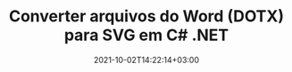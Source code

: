 ---
############################# Static ############################
layout: "autogen-gist"
date: 2021-10-02T14:22:14+03:00
draft: false
path: "pt/total/net/conversion/dotx-to-svg/"
other_out_formats: "PDF DOC DOCX DOCM DOT DOTX DOTM TXT RTF HTML HTM MHTML MHT XLS XLSX XLSM XLSB XLT XLTX XLTM XLAM CSV TSV DIF SXC FODS PPT PPTX PPS PPSX PPSM POT POTX PPTM POTM ODT OTT OTP ODP ODS EMZ WMZ SVG SVGZ XPS TEX DCM WMF EMF BMP PNG GIF JPEG TIFF ICO WEBP JP2 TGA PSB PSD EPUB MD FODP JPG"
ad_headline: "Converter DOTX para SVG | .NET"
ad_description: "A solução mais precisa de conversão de documentos DOTX para SVG para seus aplicativos .NET."

############################# Head ############################
head_title: "Converter DOTX para SVG em C# ASP.NET | Conversão de Documentos .NET Word"
head_description: "API de conversão de documentos de processamento de texto .NET. Converta DOTX para SVG e mais de 100 outras imagens e formatos de arquivo em aplicativos .NET (C#, VB.NET, ASP.NET e .NET Core). Exiba o documento SVG convertido como visualizador de HTML."

############################# Header ############################
title: "Converter arquivos do Word (DOTX) para SVG em C# .NET"
description: "Converta programaticamente DOTX (arquivos do Word) para SVG em aplicativos C# VB.NET e ASP.NET usando recursos flexíveis de conversão de documentos que permitem personalizar a aparência do documento resultante. Converta todos os formatos populares de documentos de processamento de texto para planilhas do Excel, apresentações do PowerPoint, PDF, Photoshop, eBook, web e formatos de arquivo de imagem. A API de conversão .NET nativa oferece várias opções de conversão de documentos para converter todo o documento ou escolher páginas específicas do arquivo de documento de origem com base nos números de página ou intervalos de página seletivos e converter facilmente para um formato de documento compatível."

############################# SubMenu ############################
submenu:
    enable: false

############################# Content ############################
content:
    enable: true
    block:
    - title_left: "Como converter DOTX para SVG em C# .NET"
      content_left: |
          Siga estes passos simples para conversão de DOTX para SVG em .NET. Visualize o documento SVG convertido como está ou renderize e exiba como HTML sem usar nenhum software externo.

          -   Crie um objeto **Converter** para converter um documento DOTX
          -   Defina as opções de conversão para o formato SVG
          -   Chame o método **Convert** da instância de classe **Converter** para conversão em SVG
          -   Definir opções para visualizador de HTML
          -   Crie o objeto **Viewer** para visualizar o SVG convertido como HTML
          
      title_right: "Instruções de download e instalação"
      content_right: |
          Você precisa dos namespaces `GroupDocs.Conversion` e `GroupDocs.Viewer` para converter formatos de arquivo de palavras em uma ampla variedade de imagens e tipos de documentos, como PDF, Microsoft Office (Word, Excel, PowerPoint, Project, Outlook), OpenDocument, HTML e diagramas CAD. Explore outras [APIs .NET para documentos do Office](https://products.conholdate.com/total/net/) oferecidas pela Conholdate.Total.
          
          Obtenha os respectivos arquivos de montagem do [Transferências](https://downloads.conholdate.com/total/net) ou busque o pacote inteiro do [Nuget](https://www.nuget.org/packages/Conholdate.Total/) para adicionar `Conholdate.Total para .NET` diretamente em seu espaço de trabalho.
          
      gisthash: "4f311c07ae9ee691b8afb7960aa6c806"
      gistfile: "word-to-pdf-conversion.cs"

    - title_left: "Adicionar marca d'água de texto ou imagem ao SVG em C #"
      content_left: |
          Converta documentos com precisão (DOTX para SVG) exatamente como o arquivo original e aplique marcas d'água de texto ou imagem às páginas do documento convertido usando C# .NET.

          -   Crie um objeto **Converter** para converter um documento DOTX
          -   Crie uma nova instância da classe **WatermarkOptions**
          -   Especifique as propriedades da marca d'água (cor, largura, texto, imagem etc.)
          -   Instanciar a classe **ConvertOptions** adequada
          -   Defina a propriedade **Watermark** da instância **ConvertOptions**
          -   Chame o método **Convert** da instância de classe **Converter** para conversão em SVG
        
      title_right: "Extração de informações do documento de origem"
      content_right: |
          O recurso de extração de informações de documentos não apenas permite obter as informações básicas sobre o arquivo do documento de origem, mas também suporta a extração de algumas informações valiosas específicas do formato de arquivo, como datas de início e término de um arquivo do Microsoft Project, quaisquer restrições de impressão em um documento PDF, lista de pastas incluídas em um arquivo de dados do Outlook etc.

          Converta formatos de arquivo de documentos populares em diferentes sistemas operacionais, como Windows, Linux ou macOS, usando plataformas como Windows Azure, Mono e Xamarin.
          
      gisthash: "a15affe15284876ce010a315a09da1f0"
      gistfile: "convert-word-to-pdf-and-add-text-watermark-to-converted-pdf.cs"

    - title_left: "Converter Word Protegido por Senha para PDF"
      content_left: |
          A conversão de documentos protegidos por senha em .NET agora é mais fácil com as APIs Conholdate.Total para .NET. Basta adicionar algumas linhas de código C# e converter com precisão um documento do Microsoft Word protegido por senha em um arquivo PDF sem usar nenhum software externo.

          -   Defina **LoadOptions** e defina a senha nas opções de carregamento específicas do documento
          -   Crie um objeto **Converter** para converter um documento do Word
          -   Instanciar a classe **PdfConvertOptions**
          -   Chame o método **Convert** da instância da classe **Converter** para conversão em PDF
          
      title_right: "Carregar e converter documentos localizados remotamente"
      content_right: |
          Usando Conholdate.Total para .NET – os desenvolvedores podem carregar e converter documentos de vários locais remotos e recursos de armazenamento de documentos em nuvem, como Amazon S3, Microsoft Azure Blob, FTP, disco local, fluxo ou um URL simples. Você só precisa especificar o método para obter o fluxo de documentos localizado remotamente e, em seguida, passá-lo para a classe Converter como construtor.
          
          As APIs do Conholdate.Total para .NET são nativas do Windows Forms, ASP.NET, WPF, WCF ou qualquer tipo de aplicativo baseado no .NET Framework 2.0 ou posterior.
          
      gisthash: "3b7541492166a47d49ca85c55b531055"
      gistfile: "convert-password-protected-word-to-pdf.cs"

############################# About Formats ############################
about_formats:
    enable: false
############################# More Formats ############################
more_formats:
    enable: true
    auto: false
    other_out_formats: PDF DOC DOCX DOCM DOT DOTX DOTM TXT RTF HTML HTM MHTML MHT XLS XLSX XLSM XLSB XLT XLTX XLTM XLAM CSV TSV DIF SXC FODS PPT PPTX PPS PPSX PPSM POT POTX PPTM POTM ODT OTT OTP ODP ODS EMZ WMZ SVG SVGZ XPS TEX DCM WMF EMF BMP PNG GIF JPEG TIFF ICO WEBP JP2 TGA PSB PSD EPUB MD FODP JPG
############################# Back to top ###############################
back_to_top:
  enable: true
---